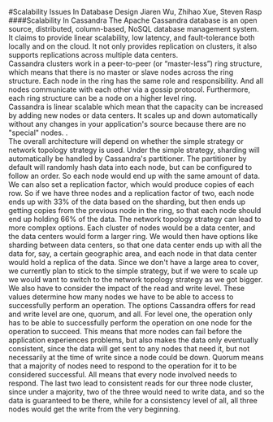 #Scalability Issues In Database Design
Jiaren Wu, Zhihao Xue, Steven Rasp
####Scalability In Cassandra
The Apache Cassandra database is an open source, distributed, column-based, NoSQL database management system. It claims to provide linear scalability, low latency, and fault-tolerance both locally and on the cloud. It not only provides replication on clusters, it also supports replications across multiple data centers.  
Cassandra clusters work in a peer-to-peer (or “master-less”) ring structure, which means that there is no master or slave nodes across the ring structure. Each node in the ring has the same role and responsibility. And all nodes communicate with each other via a gossip protocol. Furthermore, each ring structure can be a node on a higher level ring.  
Cassandra is linear scalable which mean that the capacity can be increased by adding new nodes or data centers. It scales up and down automatically without any changes in your application's source because there are no "special" nodes.  .  
The overall architecture will depend on whether the simple strategy or network topology strategy is used. Under the simple strategy, sharding will automatically be handled by Cassandra's partitioner. The partitioner by default will randomly hash data into each node, but can be configured to follow an order. So each node would end up with the same amount of data. We can also set a replication factor, which would produce copies of each row. So if we have three nodes and a replication factor of two, each node ends up with 33% of the data based on the sharding, but then ends up getting copies from the previous node in the ring, so that each node should end up holding 66% of the data. 
The network topology strategy can lead to more complex options. Each cluster of nodes would be a data center, and the data centers would form a larger ring. We would then have options like sharding between data centers, so that one data center ends up with all the data for, say, a certain geographic area, and each node in that data center would hold a replica of the data. Since we don't have a large area to cover, we currently plan to stick to the simple strategy, but if we were to scale up we would want to switch to the network topology strategy as we got bigger. 
We also have to consider the impact of the read and write level. These values determine how many nodes we have to be able to access to successfully perform an operation. The options Cassandra offers for read and write level are one, quorum, and all. For level one, the operation only has to be able to successfully perform the operation on one node for the operation to succeed. This means that more nodes can fail before the application experiences problems, but also makes the data only eventually consistent, since the data will get sent to any nodes that need it, but not necessarily at the time of write since a node could be down. Quorum means that a majority of nodes need to respond to the operation for it to be considered successful. All means that every node involved needs to respond. The last two lead to consistent reads for our three node cluster, since under a majority, two of the three would need to write data, and so the data is guaranteed to be there, while for a consistency level of all, all three nodes would get the write from the very beginning. 
 

